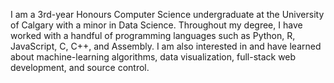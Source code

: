 I am a 3rd-year Honours Computer Science undergraduate at the University of Calgary with a minor in Data Science. Throughout my degree, I have worked with a handful of programming languages such as Python, R, JavaScript, C, C++, and Assembly. I am also interested in and have learned about machine-learning algorithms, data visualization, full-stack web development, and source control.

<!---
hp2002/hp2002 is a ✨ special ✨ repository because its `README.md` (this file) appears on your GitHub profile.
You can click the Preview link to take a look at your changes.
--->
